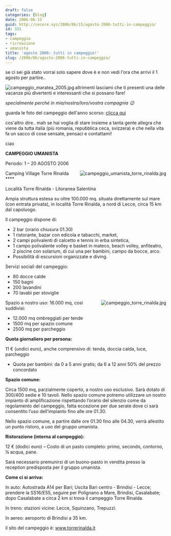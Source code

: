 ```yaml
---
draft: false
categories: [blog]
date: 2006-06-15
guid: http://cecere.xyz/2006/06/15/agosto-2006-tutti-in-campeggio/
id: 331
tags:
- campeggio
- ricreazione
- umanista
title: 'agosto 2006: tutti in campeggio!'
slug: /2006/06/agosto-2006-tutti-in-campeggio/
---
```


se ci sei già stato vorrai solo sapere dove è e non vedi l'ora che arrivi il 1 agosto per partire..

<img align="left" title="campeggio_maratea_2005.jpg" id="image335" alt="campeggio_maratea_2005.jpg" src="http://cecere.xyz/wp-content/uploads/sites/3/2006/06/campeggio_maratea_2005.jpg" />altrimenti lasciami che ti presenti una delle vacanze più divertenti e interessanti che si possano fare!
  
_specialmente perché in mia/nostra/loro/vostra compagnia 😉_
  
guarda le foto del campeggio dell'anno scorso: <a target="_blank" href="http://www.ilfannullone.it/foto/album/20050801_campeggio//thumbnails/">clicca qui</a>

cos'altro dire.. mah se hai voglia di stare insieme a tanta gente allegra che viene da tutta italia (più romania, repubblica ceca, svizzera) e che nella vita fa un sacco di cose sensate, pensaci e contattami!

ciao

**CAMPEGGIO UMANISTA**
  
Periodo: 1 – 20 AGOSTO 2006

<img align="right" title="campeggio_umanista_torre_rinalda.jpg" id="image330" alt="campeggio_umanista_torre_rinalda.jpg" src="http://cecere.xyz/wp-content/uploads/sites/3/2006/06/campeggio_umanista_torre_rinalda.jpg" />Camping Village Torre Rinalda \****
  
Località Torre Rinalda - Litoranea Salentina

Ampia struttura estesa su oltre 100.000 mq. situata direttamente sul mare (con entrata privata), in località Torre Rinalda, a nord di Lecce, circa 15 km dal capoluogo.

Il campeggio dispone di:

- 2 bar (orario chiusura 01.30)
- 1 ristorante, bazar con edicola e tabacchi, market,
- 2 campi polivalenti di calcetto e tennis in erba sintetica,
- 1 campo polivalente volley e basket in mateco, beach volley, anfiteatro, 2 piscine con solarium, di cui una per bambini, campo da bocce, arco.
- Possibilità di escursioni organizzate e diving.

Servizi sociali del campeggio:

- 80 docce calde
- 150 bagni
- 200 lavandini
- 70 lavabi per stoviglie

<img align="right" title="campeggio_torre_rinalda.jpg" id="image334" alt="campeggio_torre_rinalda.jpg" src="http://cecere.xyz/wp-content/uploads/sites/3/2006/06/campeggio_torre_rinalda.jpg" />Spazio a nostro uso: 16.000 mq, così suddivisi:

- 12.000 mq ombreggiati per tende
- 1500 mq per spazio comune
- 2500 mq per parcheggio

**Quota giornaliero per persona:**
  
11 € (undici euro), anche comprensivo di: tenda, doccia calda, luce, parcheggio
  
- Quota per bambini: da 0 a 5 anni gratis; da 6 a 12 anni 50% del prezzo concordato

**Spazio comune:**
  
Circa 1500 mq, parzialmente coperto, a nostro uso esclusivo. Sarà dotato di 300/400 sedie e 10 tavoli. Nello spazio comune potremo utilizzare un nostro impianto di amplificazione rispettando l’orario del silenzio come da regolamento del campeggio, fatta eccezione per due serate dove ci sarà consentito l’uso dell’impianto fino alle ore 01.30.
  
Nello spazio comune, a partire dalle ore 01.30 fino alle 04.30, verrà allestito un punto ristoro, a uso del gruppo umanista.

**Ristorazione (interna al campeggio):**
  
12 € (dodici euro) – Costo di un pasto completo: primo, secondo, contorno, ¼ acqua, pane.
  
Sarà necessario premunirsi di un buono-pasto in vendita presso la reception predisposta per il gruppo umanista.

**Come ci si arriva:**
  
In auto: Autostrada A14 per Bari; Uscita Bari centro - Brindisi - Lecce; prendere la SS16/E55, seguire per Polignano a Mare, Brindisi, Casalabate; dopo Casalabate a circa 2 km si trova il campeggio Torre Rinalda.
  
In treno: stazioni vicine: Lecce, Squinzano, Trepuzzi.
  
In aereo: aeroporto di Brindisi a 35 km.

il sito del campeggio è: <a target="_blank" href="http://www.torrerinalda.it">www.torrerinalda.it</a>